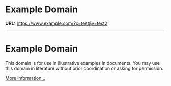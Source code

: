 # Example Domain

**URL:** https://www.example.com/?x=test&y=test2

---

# Example Domain

This domain is for use in illustrative examples in documents. You may use this
domain in literature without prior coordination or asking for permission.

[More information...](https://www.iana.org/domains/example)

